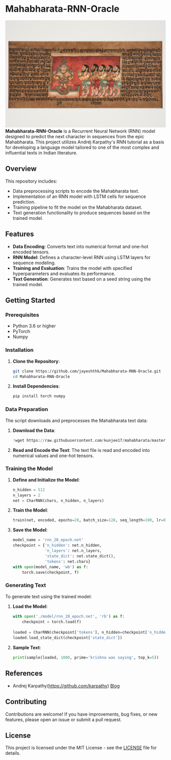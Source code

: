# Mahabharata-RNN-Oracle

![Mahabharata-ancient-text-sanskrit](/images/mahabharat.jpg)
**Mahabharata-RNN-Oracle** is a Recurrent Neural Network (RNN) model designed to predict the next character in sequences from the epic Mahabharata. This project utilizes Andréj Karpathy's RNN tutorial as a basis for developing a language model tailored to one of the most complex and influential texts in Indian literature.

## Overview

This repository includes:

- Data preprocessing scripts to encode the Mahabharata text.
- Implementation of an RNN model with LSTM cells for sequence prediction.
- Training pipeline to fit the model on the Mahabharata dataset.
- Text generation functionality to produce sequences based on the trained model.

## Features

- **Data Encoding**: Converts text into numerical format and one-hot encoded tensors.
- **RNN Model**: Defines a character-level RNN using LSTM layers for sequence modeling.
- **Training and Evaluation**: Trains the model with specified hyperparameters and evaluates its performance.
- **Text Generation**: Generates text based on a seed string using the trained model.

## Getting Started

### Prerequisites

- Python 3.6 or higher
- PyTorch
- Numpy

### Installation

1. **Clone the Repository**:

   ```bash
   git clone https://github.com/jayeshthk/Mahabharata-RNN-Oracle.git
   cd Mahabharata-RNN-Oracle
   ```

2. **Install Dependencies**:
   ```bash
   pip install torch numpy
   ```

### Data Preparation

The script downloads and preprocesses the Mahabharata text data:

1. **Download the Data**:

   ```python
   !wget https://raw.githubusercontent.com/kunjee17/mahabharata/master/books/14.txt
   ```

2. **Read and Encode the Text**:
   The text file is read and encoded into numerical values and one-hot tensors.

### Training the Model

1. **Define and Initialize the Model**:

   ```python
   n_hidden = 512
   n_layers = 2
   net = CharRNN(chars, n_hidden, n_layers)
   ```

2. **Train the Model**:

   ```python
   train(net, encoded, epochs=20, batch_size=128, seq_length=100, lr=0.001, print_every=10)
   ```

3. **Save the Model**:
   ```python
   model_name = 'rnn_20_epoch.net'
   checkpoint = {'n_hidden': net.n_hidden,
                 'n_layers': net.n_layers,
                 'state_dict': net.state_dict(),
                 'tokens': net.chars}
   with open(model_name, 'wb') as f:
       torch.save(checkpoint, f)
   ```

### Generating Text

To generate text using the trained model:

1. **Load the Model**:

   ```python
   with open('./model/rnn_20_epoch.net', 'rb') as f:
       checkpoint = torch.load(f)

   loaded = CharRNN(checkpoint['tokens'], n_hidden=checkpoint['n_hidden'], n_layers=checkpoint['n_layers'])
   loaded.load_state_dict(checkpoint['state_dict'])
   ```

2. **Sample Text**:

   ```python
   print(sample(loaded, 1000, prime='krishna was saying', top_k=5))
   ```

## References

- Andrej Karpathy(https://github.com/karpathy) [Blog](https://karpathy.github.io/2015/05/21/rnn-effectiveness/)

## Contributing

Contributions are welcome! If you have improvements, bug fixes, or new features, please open an issue or submit a pull request.

## License

This project is licensed under the MIT License - see the [LICENSE](LICENSE) file for details.
